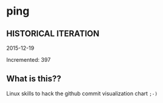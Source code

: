 # ping

## HISTORICAL ITERATION
2015-12-19

Incremented: 397

## What is this?? 
Linux skills to hack the github commit visualization chart `;-)`
